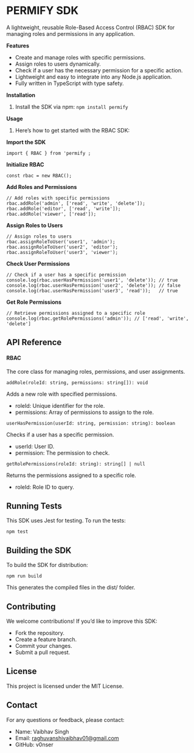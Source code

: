 
# PERMIFY SDK

A lightweight, reusable Role-Based Access Control (RBAC) SDK for managing roles and permissions in any application.

**Features**
- Create and manage roles with specific permissions.
- Assign roles to users dynamically.
- Check if a user has the necessary permission for a specific action.
- Lightweight and easy to integrate into any Node.js application.
- Fully written in TypeScript with type safety.


**Installation**
1. Install the SDK via npm:
 ```npm install permify```

**Usage**
1. Here’s how to get started with the RBAC SDK:

**Import the SDK**

```import { RBAC } from 'permify ;```

**Initialize RBAC**

```const rbac = new RBAC();```

**Add Roles and Permissions**
```
// Add roles with specific permissions
rbac.addRole('admin', ['read', 'write', 'delete']);
rbac.addRole('editor', ['read', 'write']);
rbac.addRole('viewer', ['read']);
```

**Assign Roles to Users**
```
// Assign roles to users
rbac.assignRoleToUser('user1', 'admin');
rbac.assignRoleToUser('user2', 'editor');
rbac.assignRoleToUser('user3', 'viewer');
```

**Check User Permissions**
```
// Check if a user has a specific permission
console.log(rbac.userHasPermission('user1', 'delete')); // true
console.log(rbac.userHasPermission('user2', 'delete')); // false
console.log(rbac.userHasPermission('user3', 'read'));   // true
```

**Get Role Permissions**
```
// Retrieve permissions assigned to a specific role
console.log(rbac.getRolePermissions('admin')); // ['read', 'write', 'delete']
```

## API Reference

#### RBAC
The core class for managing roles, permissions, and user assignments.

```addRole(roleId: string, permissions: string[]): void```

Adds a new role with specified permissions.

- roleId: Unique identifier for the role.
- permissions: Array of permissions to assign to the role.

```userHasPermission(userId: string, permission: string): boolean```

Checks if a user has a specific permission.

- userId: User ID.
- permission: The permission to check.
```
getRolePermissions(roleId: string): string[] | null
```
Returns the permissions assigned to a specific role.

- roleId: Role ID to query.


## Running Tests
This SDK uses Jest for testing. To run the tests:
```
npm test
```
## Building the SDK
To build the SDK for distribution:
```
npm run build
```
This generates the compiled files in the dist/ folder.

## Contributing
We welcome contributions! If you’d like to improve this SDK:

- Fork the repository.
- Create a feature branch.
- Commit your changes.
- Submit a pull request.

## License
This project is licensed under the MIT License.



## Contact
For any questions or feedback, please contact:

- Name: Vaibhav Singh
- Email: raghuvanshivaibhav01@gmail.com
- GitHub: v0nser
